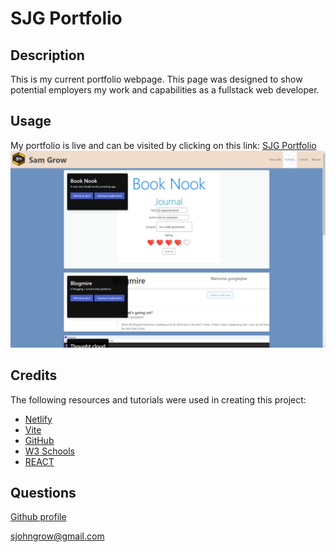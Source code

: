 # SJG Portfolio

## Description
This is my current portfolio webpage. This page was designed to show potential employers my work and capabilities as a fullstack web developer.

## Usage
My portfolio is live and can be visited by clicking on this link: [SJG Portfolio](https://helpful-tartufo-77b416.netlify.app/)
![Deployed website](./src/images/site_screenshot.png)

## Credits
The following resources and tutorials were used in creating this project:

* [Netlify](https://www.netlify.com/?qgad=669861900644&qgterm=netlify&utm_source=google&utm_term=netlify&utm_campaign=GS_Connect:+Netlify+Brand&utm_medium=paid_search&hsa_acc=3888979506&hsa_cam=20355763121&hsa_grp=154990107550&hsa_ad=669861900644&hsa_src=g&hsa_tgt=kwd-309804753741&hsa_kw=netlify&hsa_mt=b&hsa_net=adwords&hsa_ver=3&gad_source=1&gclid=CjwKCAjwzN-vBhAkEiwAYiO7oFWmvIZ1zS8ai9yPnKOLyY2vATl2K_wxSsDPeOLtJNsa6dP3zqtNMxoCARcQAvD_BwE)
* [Vite](https://vitejs.dev/)
* [GitHub](https://github.com/)
* [W3 Schools](https://www.w3schools.com/)
* [REACT](https://react.dev/)

## Questions
[Github profile](https://github.com/HoneyBuzz94)

sjohngrow@gmail.com

